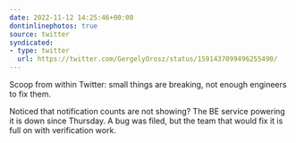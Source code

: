 ```yaml
---
date: 2022-11-12 14:25:46+00:00
dontinlinephotos: true
source: twitter
syndicated:
- type: twitter
  url: https://twitter.com/GergelyOrosz/status/1591437099496255490/
---
```


Scoop from within Twitter: small things are breaking, not enough engineers to fix them.



Noticed that notification counts are not showing? The BE service powering it is down since Thursday. A bug was filed, but the team that would fix it is full on with verification work.